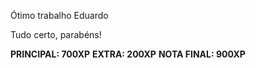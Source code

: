 Ótimo trabalho Eduardo

Tudo certo, parabéns!

**PRINCIPAL: 700XP**
**EXTRA: 200XP**
**NOTA FINAL: 900XP**